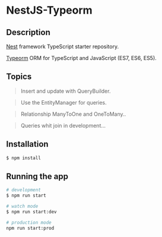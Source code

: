 # NestJS-Typeorm

## Description

[Nest](https://github.com/nestjs/nest) framework TypeScript starter repository.

[Typeorm](https://github.com/typeorm/typeorm) ORM for TypeScript and JavaScript (ES7, ES6, ES5).
## Topics
> Insert and update with QueryBuilder.

> Use the EntityManager for queries.

> Relationship ManyToOne and OneToMany.. 

> Queries whit join in development...

## Installation

```bash
$ npm install
```

## Running the app

```bash
# development
$ npm run start

# watch mode
$ npm run start:dev

# production mode
npm run start:prod
```
